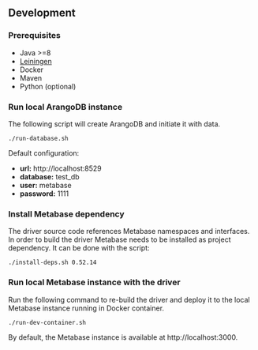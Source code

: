 ## Development

### Prerequisites

* Java >=8
* [Leiningen](https://leiningen.org/)
* Docker
* Maven
* Python (optional)

### Run local ArangoDB instance 

The following script will create ArangoDB and initiate it with data.
```shell
./run-database.sh
```
Default configuration:
* **url:** http://localhost:8529
* **database:** test_db
* **user:** metabase
* **password:** 1111

### Install Metabase dependency
The driver source code references Metabase namespaces and interfaces.
In order to build the driver Metabase needs to be installed as project dependency.
It can be done with the script:
```shell
./install-deps.sh 0.52.14
```

### Run local Metabase instance with the driver

Run the following command to re-build the driver and deploy 
it to the local Metabase instance running in Docker container.

```shell
./run-dev-container.sh
```
By default, the Metabase instance is available at http://localhost:3000.
